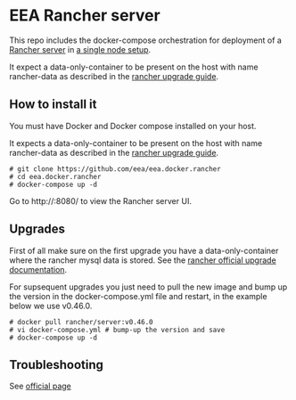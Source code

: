 # EEA Rancher server

This repo includes the docker-compose orchestration for deployment of a [Rancher server](https://github.com/rancher/rancher/) in [a single node setup](http://docs.rancher.com/rancher/installing-rancher/installing-server/).

It expect a data-only-container to be present on the host with name rancher-data as described in the [rancher upgrade guide](http://docs.rancher.com/rancher/upgrading/).

## How to install it

You must have Docker and Docker compose installed on your host.

It expects a data-only-container to be present on the host with name rancher-data as described in the [rancher upgrade guide](http://docs.rancher.com/rancher/upgrading/).

```
# git clone https://github.com/eea/eea.docker.rancher
# cd eea.docker.rancher
# docker-compose up -d
```

Go to http://<yourhost>:8080/ to view the Rancher server UI.

## Upgrades

First of all make sure on the first upgrade you have a data-only-container where the rancher mysql data is stored. See the [rancher official upgrade documentation](http://docs.rancher.com/rancher/upgrading/).

For supsequent upgrades you just need to pull the new image and bump up the version in the docker-compose.yml file and restart, in the example below we use v0.46.0.

```
# docker pull rancher/server:v0.46.0
# vi docker-compose.yml # bump-up the version and save
# docker-compose up -d
```

## Troubleshooting

See [official page](http://docs.rancher.com/rancher/faqs/troubleshooting/)
